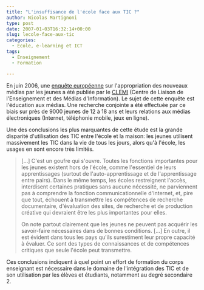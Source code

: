 ```yaml
---
title: "L'insuffisance de l'école face aux TIC ?"
author: Nicolas Martignoni
type: post
date: 2007-01-03T16:32:14+00:00
slug: lecole-face-aux-tic
categories:
  - École, e-learning et ICT
tags:
  - Enseignement
  - Formation

---
```

En juin 2006, une <a href="http://www.clemi.org/international/mediappro/Mediappro_b.pdf">enquête européenne</a> sur l'appropriation des nouveaux médias par les jeunes a été publiée par le <a href="http://www.clemi.org/">CLEMI</a> (Centre de Liaison de l'Enseignement et des Médias d'Information). Le sujet de cette enquête est l'éducation aux médias. Une recherche conjointe a été effectuée par ce biais sur près de 9000 jeunes de 12 à 18 ans et leurs relations aux médias électroniques (Internet, téléphonie mobile, jeux en ligne).

Une des conclusions les plus marquantes de cette étude est la grande disparité d'utilisation des TIC entre l'école et la maison: les jeunes utilisent massivement les TIC dans la vie de tous les jours, alors qu'à l'école, les usages en sont encore très limités.

> [&#8230;] C'est un goufre qui s'ouvre. Toutes les fonctions importantes pour les jeunes existent hors de l'école, comme l'essentiel de leurs apprentissages (surtout de l'auto-apprentissage et de l'apprentissage entre pairs). Dans le même temps, les écoles restreignent l'accès, interdisent certaines pratiques sans aucune nécessité, ne parviennent pas à comprendre la fonction communicationnelle d'Internet, et, pire que tout, échouent à transmettre les compétences de recherche documentaire, d'évaluation des sites, de recherche et de production créative qui devraient être les plus importantes pour elles.
> 
> On note partout clairement que les jeunes ne peuvent pas acquérir les savoir-faire nécessaires dans de bonnes conditions. [&#8230;] En outre, il est évident dans tous les pays qu'ils surestiment leur propre capacité à évaluer. Ce sont des types de connaissances et de compétences critiques que seule l'école peut transmettre.

Ces conclusions indiquent à quel point un effort de formation du corps enseignant est nécessaire dans le domaine de l'intégration des TIC et de son utilisation par les élèves et étudiants, notamment au degré secondaire 2.